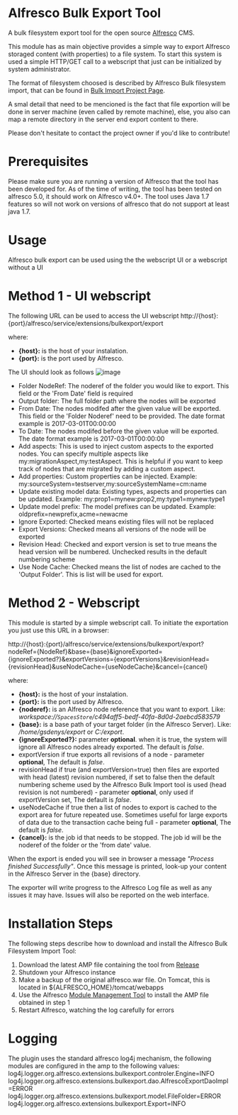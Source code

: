 # Alfresco Bulk Export Tool #
A bulk filesystem export tool for the open source [Alfresco](http://www.alfresco.com) CMS.

This module has as main objective provides a simple way to export Alfresco storaged content (with properties) to a file system.  To start this system is used a simple HTTP/GET call to a webscript that just can be initialized by system administrator.

The format of filesystem choosed is described by Alfresco Bulk filesystem import, that can be found in [Bulk Import Project Page](https://github.com/pmonks/alfresco-bulk-import/wiki).

A smal detail that need to be mencioned is the fact that file exportion will be done in server machine (even called by remote machine), else,  you also can map a remote directory in the server end export content to there.

Please don't hesitate to contact the project owner if you'd like to contribute!

# Prerequisites #
Please make sure you are running a version of Alfresco that the tool has been developed for. As of the time of writing, the tool has been tested on alfresco 5.0, it should work on Alfresco v4.0+. The tool uses Java 1.7 features so will not work on versions of alfresco that do not support at least java 1.7.

# Usage #
Alfresco bulk export can be used using the the webscript UI or a webscript without a UI
# Method 1 - UI webscript #
The following URL can be used to access the UI webscript
http://{host}:{port}/alfresco/service/extensions/bulkexport/export

where:
* **{host}:** is the host of your instalation.
* **{port}:** is the port used by Alfresco.

The UI should look as follows
![image](https://user-images.githubusercontent.com/11996632/30759019-cb40fef8-9f91-11e7-9178-b35c088438b6.png)

* Folder NodeRef: The noderef of the folder you would like to export. This field or the 'From Date' field is required
* Output folder: The full folder path where the nodes will be exported
* From Date: The nodes modifed after the given value will be exported. This field or the 'Folder Noderef' need to be provided. The date format example is 2017-03-01T00:00:00
* To Date: The nodes modifed before the given value will be exported. The date format example is 2017-03-01T00:00:00
* Add aspects: This is used to inject custom aspects to the exported nodes. You can specify multiple aspects like my:migrationAspect,my:testAspect. This is helpful if you want to keep track of nodes that are migrated by adding a custom aspect.
* Add properties: Custom properties can be injected. Example: my:sourceSystem=testserver,my:sourceSystemName=cm:name
* Update existing model data: Existing types, aspects and properties can be updated. Example: my:prop1=mynew:prop2,my:type1=mynew:type1
* Update model prefix: The model prefixes can be updated. Example: oldprefix=newprefix,acme=newacme
* Ignore Exported: Checked means existing files will not be replaced
* Export Versions: Checked means all versions of the node will be exported
* Revision Head: Checked and export version is set to true means the head version will be numbered. Unchecked results in the default numbering scheme
* Use Node Cache: Checked means the list of nodes are cached to the 'Output Folder'. This is list will be used for export.

# Method 2 - Webscript #
This module is started by a simple webscript call. To initiate the exportation you just use this URL in a browser:

http://{host}:{port}/alfresco/service/extensions/bulkexport/export?nodeRef={NodeRef}&base={base}&ignoreExported={ignoreExported?}&exportVersions={exportVersions}&revisionHead={revisionHead}&useNodeCache={useNodeCache}&cancel={cancel}

where:
* **{host}:** is the host of your instalation.
* **{port}:** is the port used by Alfresco.
* **{noderef}:** is an Alfresco node reference that you want to export. Like:
   _workspace://`SpacesStore`/c494aff5-bedf-40fa-8d0d-2aebcd583579_
* **{base}:** is a base path of your target folder (in the Alfresco Server). Like: _/home/gsdenys/export_ or _C:/export_.
* **{ignoreExported?}:** parameter **optional**. when it is true, the system will ignore all Alfresco nodes already exported. The default is _false_.
* exportVersion if true exports all revisions of a node - parameter **optional**, The default is _false_.
* revisionHead if true (and exportVersion=true) then files are exported with head (latest) revision numbered, if set to false then the default numbering scheme used by the Alfresco Bulk Import tool is used (head revision is not numbered) - parameter **optional**, only used if exportVersion set, The default is _false_.
* useNodeCache if true then a list of nodes to export is cached to the export area for future repeated use. Sometimes useful for large exports of data due to the transaction cache being full - parameter **optional**, The default is _false_.
* **{cancel}:** is the job id that needs to be stopped. The job id will be the noderef of the folder or the 'from date' value.

When the export is ended you will see in browser a message _"Process finished Successfully"_. Once this message is printed, look-up your content in the Alfresco Server in the {base} directory.

The exporter will write progress to the Alfresco Log file as well as any issues it may have. Issues will also be reported on the web interface.

# Installation Steps #
The following steps describe how to download and install the Alfresco Bulk Filesystem Import Tool:

  1. Download the latest AMP file containing the tool from [Release](https://github.com/gsdenys/alfresco-bulk-export/releases)
  2. Shutdown your Alfresco instance
  3. Make a backup of the original alfresco.war file. On Tomcat, this is located in ${ALFRESCO\_HOME}/tomcat/webapps
  4. Use the Alfresco [Module Management Tool](http://wiki.alfresco.com/wiki/Module_Management_Tool) to install the AMP file obtained in step 1
  5. Restart Alfresco, watching the log carefully for errors

# Logging #
The plugin uses the standard alfresco log4j mechanism, the following modules are configured in the amp to the following values:
log4j.logger.org.alfresco.extensions.bulkexport.controler.Engine=INFO
log4j.logger.org.alfresco.extensions.bulkexport.dao.AlfrescoExportDaoImpl=ERROR
log4j.logger.org.alfresco.extensions.bulkexport.model.FileFolder=ERROR
log4j.logger.org.alfresco.extensions.bulkexport.Export=INFO
